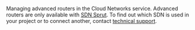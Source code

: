 Managing advanced routers in the Cloud Networks service. Advanced routers are only available with [SDN Sprut](../../concepts/architecture#ispolzuemye_sdn). To find out which SDN is used in your project or to connect another, contact [technical support](/en/contacts).